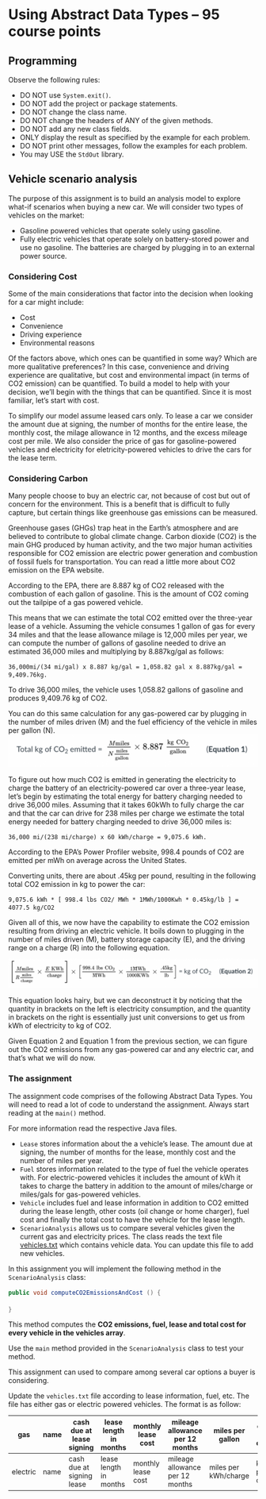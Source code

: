 # Using Abstract Data Types – 95 course points

## Programming

Observe the following rules:

-  DO NOT use `System.exit()`.
-  DO NOT add the project or package statements.
-  DO NOT change the class name.
-  DO NOT change the headers of ANY of the given methods.
-  DO NOT add any new class fields.
-  ONLY display the result as specified by the example for each problem.
-  DO NOT print other messages, follow the examples for each problem.
-  You may USE the `StdOut` library.

## Vehicle scenario analysis

The purpose of this assignment is to build an analysis model to explore what-if scenarios when buying a new car. We will consider two types of vehicles on the market:

-  Gasoline powered vehicles that operate solely using gasoline.
-  Fully electric vehicles that operate solely on battery-stored power and use no gasoline. The batteries are charged by plugging in to an external power source.

### Considering Cost

Some of the main considerations that factor into the decision when looking for a car might include:

-  Cost
-  Convenience
-  Driving experience
-  Environmental reasons

Of the factors above, which ones can be quantified in some way? Which are more qualitative preferences? In this case, convenience and driving experience are qualitative, but cost and environmental impact (in terms of CO2 emission) can be quantified. To build a model to help with your decision, we’ll begin with the things that can be quantified. Since it is most familiar, let’s start with cost.

To simplify our model assume leased cars only. To lease a car we consider the amount due at signing, the number of months for the entire lease, the monthly cost, the milage allowance in 12 months, and the excess mileage cost per mile. We also consider the price of gas for gasoline-powered vehicles and electricity for eletricity-powered vehicles to drive the cars for the lease term.

### Considering Carbon

Many people choose to buy an electric car, not because of cost but out of concern for the environment. This is a benefit that is difficult to fully capture, but certain things like greenhouse gas emissions can be measured.

Greenhouse gases (GHGs) trap heat in the Earth’s atmosphere and are believed to contribute to global climate change. Carbon dioxide (CO2) is the main GHG produced by human activity, and the two major human activities responsible for CO2 emission are electric power generation and combustion of fossil fuels for transportation. You can read a little more about CO2 emission on the EPA website.

According to the EPA, there are 8.887 kg of CO2 released with the combustion of each gallon of gasoline. This is the amount of CO2 coming out the tailpipe of a gas powered vehicle.

This means that we can estimate the total CO2 emitted over the three-year lease of a vehicle. Assuming the vehicle consumes 1 gallon of gas for every 34 miles and that the lease allowance milage is 12,000 miles per year, we can compute the number of gallons of gasoline needed to drive an estimated 36,000 miles and multiplying by 8.887kg/gal as follows:

```
36,000mi/(34 mi/gal) x 8.887 kg/gal = 1,058.82 gal x 8.887kg/gal = 9,409.76kg.
```

To drive 36,000 miles, the vehicle uses 1,058.82 gallons of gasoline and produces 9,409.76 kg of CO2.

You can do this same calculation for any gas-powered car by plugging in the number of miles driven (M) and the fuel efficiency of the vehicle in miles per gallon (N).
![Total CO2](img/total_CO2.png)

To figure out how much CO2 is emitted in generating the electricity to charge the battery of an electricity-powered car over a three-year lease, let’s begin by estimating the total energy for battery charging needed to drive 36,000 miles. Assuming that it takes 60kWh to fully charge the car and that the car can drive for 238 miles per charge we estimate the total energy needed for battery charging needed to drive 36,000 miles is:

```
36,000 mi/(238 mi/charge) x 60 kWh/charge = 9,075.6 kWh.
```

According to the EPA’s Power Profiler website, 998.4 pounds of CO2 are emitted per mWh on average across the United States.

Converting units, there are about .45kg per pound, resulting in the following total CO2 emission in kg to power the car:

```
9,075.6 kWh * [ 998.4 lbs CO2/ MWh * 1MWh/1000Kwh * 0.45kg/lb ] = 4077.5 kg/CO2
```

Given all of this, we now have the capability to estimate the CO2 emission resulting from driving an electric vehicle. It boils down to plugging in the number of miles driven (M), battery storage capacity (E), and the driving range on a charge (R) into the following equation.

![EV](img/EV.png)

This equation looks hairy, but we can deconstruct it by noticing that the quantity in brackets on the left is electricity consumption, and the quantity in brackets on the right is essentially just unit conversions to get us from kWh of electricity to kg of CO2.

Given Equation 2 and Equation 1 from the previous section, we can figure out the CO2 emissions from any gas-powered car and any electric car, and that’s what we will do now.

### The assignment

The assignment code comprises of the following Abstract Data Types. You will need to read a lot of code to understand the assignment. Always start reading at the `main()` method.

For more information read the respective Java files.

-  `Lease` stores information about the a vehicle’s lease. The amount due at signing, the number of months for the lease, monthly cost and the number of miles per year.
-  `Fuel` stores information related to the type of fuel the vehicle operates with. For electric-powered vehicles it includes the amount of kWh it takes to charge the battery in addition to the amount of miles/charge or miles/gals for gas-powered vehicles.
-  `Vehicle` includes fuel and lease information in addition to CO2 emitted during the lease length, other costs (oil change or home charger), fuel cost and finally the total cost to have the vehicle for the lease length.
-  `ScenarioAnalysis` allows us to compare several vehicles given the current gas and electricity prices. The class reads the text file [vehicles.txt](vehicles.txt) which contains vehicle data. You can update this file to add new vehicles.

In this assignment you will implement the following method in the `ScenarioAnalysis` class:

```java
public void computeCO2EmissionsAndCost () {

}
```

This method computes the **CO2 emissions, fuel, lease and total cost for every vehicle in the vehicles array**.

Use the `main` method provided in the `ScenarioAnalysis` class to test your method.

This assignment can used to compare among several car options a buyer is considering.

Update the `vehicles.txt` file according to lease information, fuel, etc. The file has either gas or electric powered vehicles. The format is as follow:

| gas      | name | cash due at lease signing | lease length in months | monthly lease cost | mileage allowance per 12 months | miles per gallon     | cost of oil change |                      |
| -------- | ---- | ------------------------- | ---------------------- | ------------------ | ------------------------------- | -------------------- | ------------------ | -------------------- |
| electric | name | cash due at signing lease | lease length in months | monthly lease cost | mileage allowance per 12 months | miles per kWh/charge | kWh per charge     | cost of home charger |
